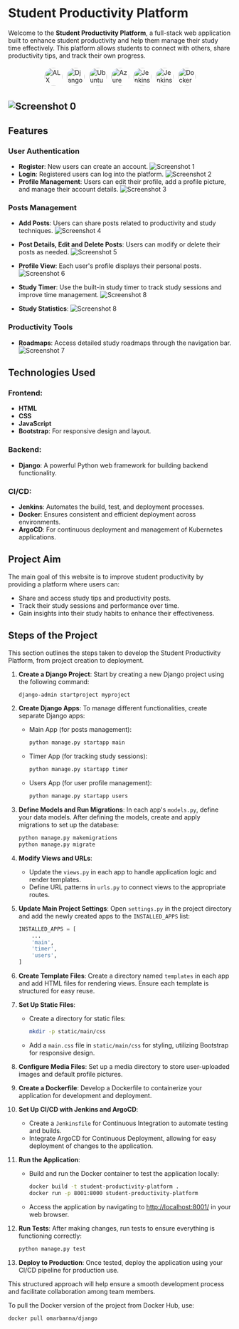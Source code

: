 # Student Productivity Platform

Welcome to the **Student Productivity Platform**, a full-stack web application built to enhance student productivity and help them manage their study time effectively. This platform allows students to connect with others, share productivity tips, and track their own progress.

<div style="display: flex; justify-content: center; align-items: center; flex-wrap: wrap;">
  <img src="icons/ALX.png" alt="ALX Icon" style="width: 40px; height: 40px; border-radius: 50%; margin: 5px;">
  <img src="icons/Django.png" alt="Django Icon" style="width: 40px; height: 40px; border-radius: 50%; margin: 5px;">
  <img src="icons/Frontend.png" alt="Ubuntu Icon" style="width: 40px; height: 40px; border-radius: 50%; margin: 5px;">
  <img src="icons/BootStrap.png" alt="Azure Icon" style="width: 40px; height: 40px; border-radius: 50%; margin: 5px;">
  <img src="icons/Sqllite.png" alt="Jenkins Icon" style="width: 40px; height: 40px; border-radius: 50%; margin: 5px;">
  <img src="icons/jenkins.png" alt="Jenkins Icon" style="width: 40px; height: 40px; border-radius: 50%; margin: 5px;">
  <img src="icons/Docker.png" alt="Docker Icon" style="width: 40px; height: 40px; border-radius: 50%; margin: 5px;">
</div>

## ![Screenshot 0](screenshots/Home.png) 

## Features

### User Authentication
- **Register**: New users can create an account.
![Screenshot 1](screenshots/Register.png)
- **Login**: Registered users can log into the platform.
![Screenshot 2](screenshots/Login.png)
- **Profile Management**: Users can edit their profile, add a profile picture, and manage their account details.
![Screenshot 3](screenshots/ProfileEdit.png)

### Posts Management
- **Add Posts**: Users can share posts related to productivity and study techniques.
![Screenshot 4](screenshots/Createpost.png)
- **Post Details, Edit and Delete Posts**: Users can modify or delete their posts as needed.
![Screenshot 5](screenshots/Edit-Delete.png)
- **Profile View**: Each user's profile displays their personal posts.
![Screenshot 6](screenshots/ProfilePosts.png)

- **Study Timer**: Use the built-in study timer to track study sessions and improve time management.
![Screenshot 8](screenshots/Timer.png)

- **Study Statistics**: 
![Screenshot 8](screenshots/TimerStat.png)

### Productivity Tools
- **Roadmaps**: Access detailed study roadmaps through the navigation bar.
![Screenshot 7](screenshots/Roadmap.png)

## Technologies Used

### Frontend:
- **HTML**
- **CSS**
- **JavaScript**
- **Bootstrap**: For responsive design and layout.

### Backend:
- **Django**: A powerful Python web framework for building backend functionality.

### CI/CD:
- **Jenkins**: Automates the build, test, and deployment processes.
- **Docker**: Ensures consistent and efficient deployment across environments.
- **ArgoCD**: For continuous deployment and management of Kubernetes applications.

## Project Aim

The main goal of this website is to improve student productivity by providing a platform where users can:
- Share and access study tips and productivity posts.
- Track their study sessions and performance over time.
- Gain insights into their study habits to enhance their effectiveness.

## Steps of the Project

This section outlines the steps taken to develop the Student Productivity Platform, from project creation to deployment.

1. **Create a Django Project**:
   Start by creating a new Django project using the following command:
   ```bash
   django-admin startproject myproject
   ```

2. **Create Django Apps**:
   To manage different functionalities, create separate Django apps:
   - Main App (for posts management):
     ```bash
     python manage.py startapp main
     ```
   - Timer App (for tracking study sessions):
     ```bash
     python manage.py startapp timer
     ```
   - Users App (for user profile management):
     ```bash
     python manage.py startapp users
     ```

3. **Define Models and Run Migrations**:
   In each app's `models.py`, define your data models. After defining the models, create and apply migrations to set up the database:
   ```bash
   python manage.py makemigrations
   python manage.py migrate
   ```

4. **Modify Views and URLs**:
   - Update the `views.py` in each app to handle application logic and render templates.
   - Define URL patterns in `urls.py` to connect views to the appropriate routes.

5. **Update Main Project Settings**:
   Open `settings.py` in the project directory and add the newly created apps to the `INSTALLED_APPS` list:
   ```python
   INSTALLED_APPS = [
       ...
       'main',
       'timer',
       'users',
   ]
   ```

6. **Create Template Files**:
   Create a directory named `templates` in each app and add HTML files for rendering views. Ensure each template is structured for easy reuse.

7. **Set Up Static Files**:
   - Create a directory for static files:
     ```bash
     mkdir -p static/main/css
     ```
   - Add a `main.css` file in `static/main/css` for styling, utilizing Bootstrap for responsive design.

8. **Configure Media Files**:
   Set up a media directory to store user-uploaded images and default profile pictures.

9. **Create a Dockerfile**:
   Develop a Dockerfile to containerize your application for development and deployment.

10. **Set Up CI/CD with Jenkins and ArgoCD**:
    - Create a `Jenkinsfile` for Continuous Integration to automate testing and builds.
    - Integrate ArgoCD for Continuous Deployment, allowing for easy deployment of changes to the application.

11. **Run the Application**:
    - Build and run the Docker container to test the application locally:
      ```bash
      docker build -t student-productivity-platform .
      docker run -p 8001:8000 student-productivity-platform
      ```
    - Access the application by navigating to [http://localhost:8001/](http://localhost:8001/) in your web browser.

12. **Run Tests**:
    After making changes, run tests to ensure everything is functioning correctly:
    ```bash
    python manage.py test
    ```

13. **Deploy to Production**:
    Once tested, deploy the application using your CI/CD pipeline for production use.

This structured approach will help ensure a smooth development process and facilitate collaboration among team members.

To pull the Docker version of the project from Docker Hub, use:
```bash
docker pull omarbanna/django
```